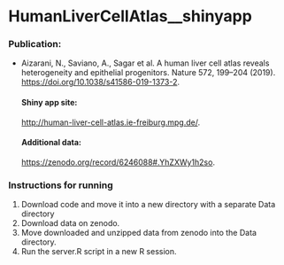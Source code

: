 # HumanLiverCellAtlas__shinyapp

### Publication:

- Aizarani, N., Saviano, A., Sagar et al. A human liver cell atlas reveals heterogeneity and epithelial progenitors. Nature 572, 199–204 (2019). https://doi.org/10.1038/s41586-019-1373-2. 
  
  #### Shiny app site:  
  http://human-liver-cell-atlas.ie-freiburg.mpg.de/.   

  #### Additional data:  
  https://zenodo.org/record/6246088#.YhZXWy1h2so. 


### Instructions for running

1. Download code and move it into a new directory with a separate Data directory
2. Download data on zenodo.
3. Move downloaded and unzipped data from zenodo into the Data directory.
5. Run the server.R script in a new R session.

